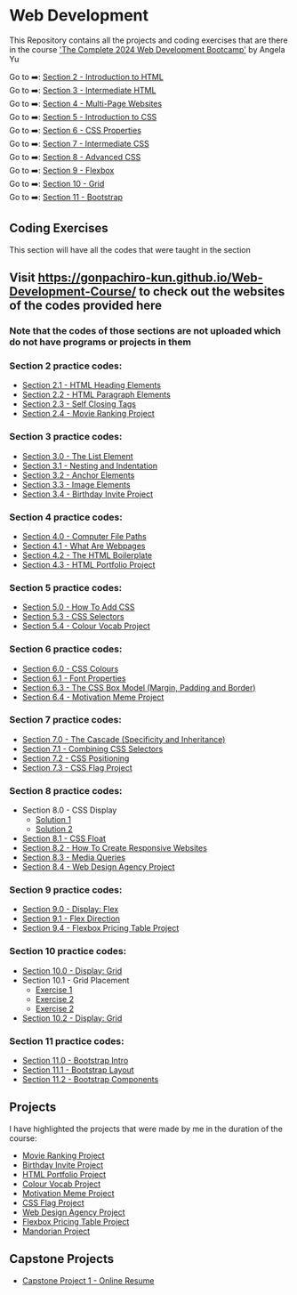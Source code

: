 # Web Development

This Repository contains all the projects and coding exercises that are there in the course ['The Complete 2024 Web Development Bootcamp'](https://www.udemy.com/course/the-complete-web-development-bootcamp/) by Angela Yu

Go to ➡️: [Section 2 - Introduction to HTML](./Section_02/)<br />
Go to ➡️: [Section 3 - Intermediate HTML](./Section_03/)<br />
Go to ➡️: [Section 4 - Multi-Page Websites](./Section_04/)<br />
Go to ➡️: [Section 5 - Introduction to CSS](./Section_05/)<br />
Go to ➡️: [Section 6 - CSS Properties](./Section_06/)<br />
Go to ➡️: [Section 7 - Intermediate CSS](./Section_07/)<br />
Go to ➡️: [Section 8 - Advanced CSS](./Section_08/)<br />
Go to ➡️: [Section 9 - Flexbox](./Section_09/)<br />
Go to ➡️: [Section 10 - Grid](./Section_10/)<br />
Go to ➡️: [Section 11 - Bootstrap](./Section_10/)<br />

## Coding Exercises

This section will have all the codes that were taught in the section

## Visit https://gonpachiro-kun.github.io/Web-Development-Course/ to check out the websites of the codes provided here

### Note that the codes of those sections are not uploaded which do not have programs or projects in them

### Section 2 practice codes:

- [Section 2.1 - HTML Heading Elements](./Section_02/2.1_Heading_Element/index.html) <br />
- [Section 2.2 - HTML Paragraph Elements](./Section_02/2.2_Paragraph_Element/index.html) <br />
- [Section 2.3 - Self Closing Tags](./Section_02/2.3_Void_Elements/index.html) <br />
- [Section 2.4 - Movie Ranking Project](./Section_02/2.4_Movie_Ranking_Project/index.html) <br />

### Section 3 practice codes:

- [Section 3.0 - The List Element](./Section_03/3.0_List_Elements/index.html) <br />
- [Section 3.1 - Nesting and Indentation](./Section_03/3.1_Nesting_and_Indentation/index.html) <br />
- [Section 3.2 - Anchor Elements](./Section_03/3.2_Anchor_Elements/index.html) <br />
- [Section 3.3 - Image Elements](./Section_03/3.3_Image_Elements/index.html) <br />
- [Section 3.4 - Birthday Invite Project](./Section_03/3.4_Birthday_Invite_Project/index.html) <br />

### Section 4 practice codes:

- [Section 4.0 - Computer File Paths](./Section_04/4.0_File_Paths/Folder0/Folder3/index.html) <br />
- [Section 4.1 - What Are Webpages](./Section_04/4.1_Webpages/index.html) <br />
- [Section 4.2 - The HTML Boilerplate](./Section_04/4.2_HTML_Boiler_Plate/index.html) <br />
- [Section 4.3 - HTML Portfolio Project](./Section_04/4.3_HTML_Portfolio_Project/index.html) <br />

### Section 5 practice codes:

- [Section 5.0 - How To Add CSS](./Section_05/5.1_Adding_CSS/index.html) <br />
- [Section 5.3 - CSS Selectors](./Section_05/5.3_CSS_Selectors/index.html) <br />
- [Section 5.4 - Colour Vocab Project](./Section_05/5.4_Color_Vocab_Project/index.html) <br />

### Section 6 practice codes:

- [Section 6.0 - CSS Colours](./Section_06/6.0_CSS_Colors/index.html) <br />
- [Section 6.1 - Font Properties](./Section_06/6.1_Font_Properties/index.html) <br />
- [Section 6.3 - The CSS Box Model (Margin, Padding and Border)](./Section_06/6.3_CSS_Box_Model/index.html) <br />
- [Section 6.4 - Motivation Meme Project](./Section_06/6.4_Motivation_Meme_Project/index.html) <br />

### Section 7 practice codes:

- [Section 7.0 - The Cascade (Specificity and Inheritance)](./Section_07/7.0_CSS_Cascade/index.html) <br />
- [Section 7.1 - Combining CSS Selectors](./Section_07/7.1_Combining_Selectors/index.html) <br />
- [Section 7.2 - CSS Positioning](./Section_07/7.2_CSS_Positioning/index.html) <br />
- [Section 7.3 - CSS Flag Project](./Section_07/7.3_CSS_Flag_Project/index.html) <br />

### Section 8 practice codes:

- Section 8.0 - CSS Display
  - [Solution 1](./Section_08/8.0_CSS_Display/index_for_goal1.html) <br />
  - [Solution 2](./Section_08/8.0_CSS_Display/index_for_goal2.html) <br />
- [Section 8.1 - CSS Float](./Section_08/8.1_CSS_Float/index.html) <br />
- [Section 8.2 - How To Create Responsive Websites](./Section_08/8.2_Responsiveness/index.html) <br />
- [Section 8.3 - Media Queries](./Section_08/8.3_Media_Query/index.html) <br />
- [Section 8.4 - Web Design Agency Project](./Section_08/8.4_Web_Design_Agency_Project/index.html) <br />

### Section 9 practice codes:

- [Section 9.0 - Display: Flex](./Section_09/9.0_Display_Flex/index.html) <br />
- [Section 9.1 - Flex Direction](./Section_09/9.1_Flex_Direction/index.html) <br />
- [Section 9.4 - Flexbox Pricing Table Project](./Section_09/9.4_Flexbox_Pricing_Table_Project/index.html) <br />

### Section 10 practice codes:

- [Section 10.0 - Display: Grid](./Section_10/10.0_Display_Grid/index.html) <br />
- Section 10.1 - Grid Placement
  - [Exercise 1](./Section_10/10.2_Grid_Placement/exercise1.html) <br />
  - [Exercise 2](./Section_10/10.2_Grid_Placement/exercise2.html) <br />
  - [Exercise 2](./Section_10/10.2_Grid_Placement/exercise3.html) <br />
- [Section 10.2 - Display: Grid](./Section_10/10.2_Grid_Placement/) <br />

### Section 11 practice codes:

- [Section 11.0 - Bootstrap Intro](./Section_11/11.0_Bootstrap_Intro/index.html) <br />
- [Section 11.1 - Bootstrap Layout](./Section_11/11.1_Bootstrap_Layout/Bootstrap_Layout_Exercises.html) <br />
- [Section 11.2 - Bootstrap Components](./Section_11/11.2_Bootstrap_Components/index.html) <br />

## Projects

I have highlighted the projects that were made by me in the duration of the course:

- [Movie Ranking Project](./Section_02/2.4_Movie_Ranking_Project/index.html) <br />
- [Birthday Invite Project](./Section_03/3.4_Birthday_Invite_Project/index.html) <br />
- [HTML Portfolio Project](./Section_04/4.3_HTML_Portfolio_Project/index.html) <br />
- [Colour Vocab Project](./Section_05/5.4_Color_Vocab_Project/index.html) <br />
- [Motivation Meme Project](./Section_06/6.4_Motivation_Meme_Project/index.html) <br />
- [CSS Flag Project](./Section_07/7.3_CSS_Flag_Project/index.html) <br />
- [Web Design Agency Project](./Section_08/8.4_Web_Design_Agency_Project/index.html) <br />
- [Flexbox Pricing Table Project](./Section_09/9.4_Flexbox_Pricing_Table_Project/index.html) <br />
- [Mandorian Project](./Section_10/10.3_Mondrian_Project/index.html) <br />

## Capstone Projects

- [Capstone Project 1 - Online Resume](./Capstone_Projects/Project_1/index.html) <br />
